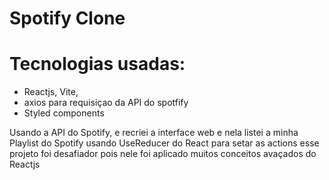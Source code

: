 # Spotify Clone
# Tecnologias usadas:
+ Reactjs, Vite,
+ axios para requisiçao da API do spotfify
+ Styled components

Usando a API do Spotify, e recriei a interface web e nela listei a minha Playlist do Spotify usando UseReducer do React para setar as actions
esse projeto foi desafiador pois nele foi aplicado muitos
conceitos avaçados do Reactjs
